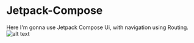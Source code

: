 # Jetpack-Compose
Here I'm  gonna use Jetpack Compose Ui, with navigation using Routing.
![alt text]((https://github.com/Rajkamal-Jaiswal/Jetpack-Compose/blob/main/assets/screens.png))
